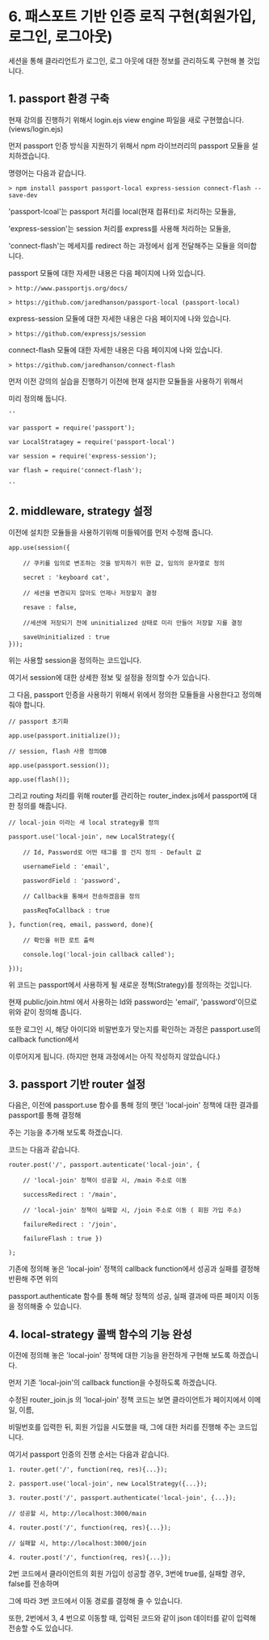 # 6. 패스포트 기반 인증 로직 구현(회원가입, 로그인, 로그아웃)

세션을 통해 클라리언트가 로그인, 로그 아웃에 대한 정보를 관리하도록 구현해 볼 것입니다.

## 1. passport 환경 구축

현재 강의를 진행하기 위해서 login.ejs view engine 파일을 새로 구현했습니다. (views/login.ejs)

먼저 passport 인증 방식을 지원하기 위해서 npm 라이브러리의 passport 모듈을 설치하겠습니다.

명령어는 다음과 같습니다.

	> npm install passport passport-local express-session connect-flash --save-dev

'passport-lcoal'는 passport 처리를 local(현재 컴퓨터)로 처리하는 모듈을,

'express-session'는 session 처리를 express를 사용해 처리하는 모듈을,

'connect-flash'는 메세지를 redirect 하는 과정에서 쉽게 전달해주는 모듈을 의미합니다.

passport 모듈에 대한 자세한 내용은 다음 페이지에 나와 있습니다.

	> http://www.passportjs.org/docs/

	> https://github.com/jaredhanson/passport-local (passport-local)

express-session 모듈에 대한 자세한 내용은 다음 페이지에 나와 있습니다.

	> https://github.com/expressjs/session

connect-flash 모듈에 대한 자세한 내용은 다음 페이지에 나와 있습니다.

	> https://github.com/jaredhanson/connect-flash

먼저 이전 강의의 실습을 진행하기 이전에 현재 설지한 모듈들을 사용하기 위해서 

미리 정의해 둡니다.

	''

	var passport = require('passport');
	
	var LocalStratagey = require('passport-local')

	var session = require('express-session');

	var flash = require('connect-flash');

	''

## 2. middleware, strategy 설정

이전에 설치한 모듈들을 사용하기위해 미들웨어를 먼저 수정해 줍니다.

	app.use(session({
	
		// 쿠키를 임의로 변조하는 것을 방지하기 위한 값, 임의의 문자열로 정의

		secret : 'keyboard cat',
		
		// 세션을 변경되지 않아도 언제나 저장할지 결정

		resave : false,

		//세션에 저장되기 전에 uninitialized 상태로 미리 만들어 저장할 지를 결정
		
		saveUninitialized : true
	}));

위는 사용할 session을 정의하는 코드입니다.

여기서 session에 대한 상세한 정보 및 설정을 정의할 수가 있습니다.

그 다음, passport 인증을 사용하기 위해서 위에서 정의한 모듈들을 사용한다고 정의해줘야 합니다.

	// passport 초기화

	app.use(passport.initialize());
	
	// session, flash 사용 정의OB

	app.use(passport.session());

	app.use(flash());

그리고 routing 처리를 위해 router를 관리하는 router_index.js에서 passport에 대한 정의를 해줍니다.

	// local-join 이라는 새 local strategy를 정의

	passport.use('local-join', new LocalStrategy({
	
		// Id, Password로 어떤 태그를 쓸 건지 정의 - Default 값

		usernameField : 'email',

		passwordField : 'password',

		// Callback을 통해서 전송하겠음을 정의
	
		passReqToCallback : true

	}, function(req, email, password, done){
	
		// 확인을 위한 로트 출력

		console.log('local-join callback called');
	
	}));

위 코드는 passport에서 사용하게 될 새로운 정책(Strategy)를 정의하는 것입니다.

현재 public/join.html 에서 사용하는 Id와 password는 'email', 'password'이므로 위와 같이 정의해 줍니다.

또한 로그인 시, 해당 아이디와 비말번호가 맞는지를 확인하는 과정은 passport.use의 callback function에서

이루어지게 됩니다. (하지만 현재 과정에서는 아직 작성하지 않았습니다.)

## 3. passport 기반 router 설정

다음은, 이전에 passport.use 함수를 통해 정의 햇던 'local-join' 정책에 대한 결과를 passport를 통해 결정해

주는 기능을 추가해 보도록 하겠습니다.

코드는 다음과 같습니다.

	router.post('/', passport.autenticate('local-join', {

		// 'local-join' 정책이 성공할 시, /main 주소로 이동

		successRedirect : '/main',

		// 'local-join' 정책이 실패할 시, /join 주소로 이동 ( 회원 가입 주소)

		failureRedirect : '/join',

		failureFlash : true })
	
	);

기존에 정의해 놓은 'local-join' 정책의 callback function에서 성공과 실패를 결정해 반환해 주면 위의

passport.authenticate 함수를 통해 해당 정책의 성공, 실패 결과에 따른 페이지 이동을 정의해줄 수 있습니다.

## 4. local-strategy 콜백 함수의 기능 완성

이전에 정의해 놓은 'local-join' 정책에 대한 기능을 완전하게 구현해 보도록 하겠습니다.

먼저 기존 'local-join'의 callback function을 수정하도록 하겠습니다.

수정된 router_join.js 의 'local-join' 정책 코드는 보면 클라이언트가 페이지에서 이메일, 이름, 

비밀번호를 입력한 뒤,  회원 가입을 시도했을 때, 그에 대한 처리를 진행해 주는 코드입니다.

여기서 passport 인증의 진행 순서는 다음과 같습니다.

	1. router.get('/', function(req, res){...});
	
	2. passport.use('local-join', new LocalStrategy({...});

	3. router.post('/', passport.authenticate('local-join', {...});

	// 성공할 시, http://localhost:3000/main

	4. router.post('/', function(req, res){...});

	// 실패할 시, http://localhost:3000/join

	4. router.post('/', function(req, res){...});

2번 코드에서 클라이언트의 회원 가입이 성공할 경우, 3번에 true를, 실패할 경우, false를 전송하며

그에 따라 3번 코드에서 이동 경로를 결정해 줄 수 있습니다.

또한, 2번에서 3, 4 번으로 이동할 때, 입력된 코드와 같이 json 데이터를 같이 입력해 전송할 수도 있습니다.
